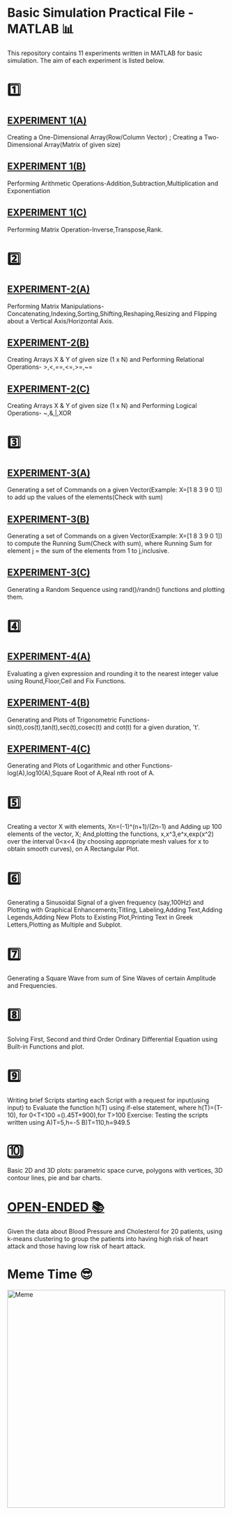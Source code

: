# Basic Simulation Practical File - MATLAB :bar_chart:
This repository contains 11 experiments written in MATLAB for basic simulation. The aim of each experiment is listed below.

# <a href="https://github.com/NebulaTris/Basic-Simulation-Practical-File/blob/main/01_matrixalgebra.m">:one:</a>
## <a href="https://github.com/NebulaTris/Basic-Simulation-Practical-File/blob/main/01_matrixalgebra.m">EXPERIMENT 1(A)</a>
Creating a One-Dimensional Array(Row/Column Vector) ; Creating a Two-Dimensional Array(Matrix of given size)
## <a href="https://github.com/NebulaTris/Basic-Simulation-Practical-File/blob/main/01_matrixalgebra.m">EXPERIMENT 1(B)</a>
Performing Arithmetic Operations-Addition,Subtraction,Multiplication and Exponentiation
## <a href="https://github.com/NebulaTris/Basic-Simulation-Practical-File/blob/main/01_matrixalgebra.m">EXPERIMENT 1(C)</a>
Performing Matrix Operation-Inverse,Transpose,Rank.

# <a href="https://github.com/NebulaTris/Basic-Simulation-Practical-File/blob/main/02_matrixmanipulation.m">:two:</a>
## <a href="https://github.com/NebulaTris/Basic-Simulation-Practical-File/blob/main/02_matrixmanipulation.m">EXPERIMENT-2(A)</a>
Performing Matrix Manipulations-Concatenating,Indexing,Sorting,Shifting,Reshaping,Resizing and Flipping about a Vertical Axis/Horizontal Axis.
## <a href="https://github.com/NebulaTris/Basic-Simulation-Practical-File/blob/main/02_matrixmanipulation.m">EXPERIMENT-2(B)</a>
Creating Arrays X & Y of given size (1 x N) and Performing Relational Operations- >,<,==,<=,>=,~=
## <a href="https://github.com/NebulaTris/Basic-Simulation-Practical-File/blob/main/02_matrixmanipulation.m">EXPERIMENT-2(C)</a>
Creating Arrays X & Y of given size (1 x N) and Performing Logical Operations- ~,&,|,XOR

# <a href="https://github.com/NebulaTris/Basic-Simulation-Practical-File/blob/main/03_vectorcommands.m">:three:</a>
## <a href="https://github.com/NebulaTris/Basic-Simulation-Practical-File/blob/main/03_vectorcommands.m">EXPERIMENT-3(A)</a>
Generating a set of Commands on a given Vector(Example: X=[1 8 3 9 0 1]) to add up the values of the elements(Check with sum)
## <a href="https://github.com/NebulaTris/Basic-Simulation-Practical-File/blob/main/03_vectorcommands.m">EXPERIMENT-3(B)</a>
Generating a set of Commands on a given Vector(Example: X=[1 8 3 9 0 1]) to compute the Running Sum(Check with sum), where Running Sum for element j = the sum of the elements from 1 to j,inclusive.
## <a href="https://github.com/NebulaTris/Basic-Simulation-Practical-File/blob/main/03_vectorcommands.m">EXPERIMENT-3(C)</a>
Generating a Random Sequence using rand()/randn() functions and plotting them.

# <a href = "https://github.com/NebulaTris/Basic-Simulation-Practical-File/blob/main/04_mathfunction.m">:four:</a>
## <a href = "https://github.com/NebulaTris/Basic-Simulation-Practical-File/blob/main/04_mathfunction.m">EXPERIMENT-4(A)</a>
Evaluating a given expression and rounding it to the nearest integer value using Round,Floor,Ceil and Fix Functions.
## <a href = "https://github.com/NebulaTris/Basic-Simulation-Practical-File/blob/main/04_mathfunction.m">EXPERIMENT-4(B)</a>
Generating and Plots of Trigonometric Functions-sin(t),cos(t),tan(t),sec(t),cosec(t) and cot(t) for a given duration, 't'.
## <a href = "https://github.com/NebulaTris/Basic-Simulation-Practical-File/blob/main/04_mathfunction.m">EXPERIMENT-4(C)</a>
Generating and Plots of Logarithmic and other Functions-log(A),log10(A),Square Root of A,Real nth root of A.

# <a href = "https://github.com/NebulaTris/Basic-Simulation-Practical-File/blob/main/05_vectorplot.m">:five:</a>
Creating a vector X with elements, Xn=(-1)^(n+1)/(2n-1) and Adding up 100 elements of the vector, X; And,plotting the functions, x,x^3,e^x,exp(x^2) over the interval 0<x<4 (by choosing appropriate mesh values for x to obtain smooth curves), on A Rectangular Plot.

# <a href = "https://github.com/NebulaTris/Basic-Simulation-Practical-File/blob/main/06_sinmanipulation.m">:six:</a>
Generating a Sinusoidal Signal of a given frequency (say,100Hz) and Plotting with Graphical Enhancements;Titling, Labeling,Adding Text,Adding Legends,Adding New Plots to Existing Plot,Printing Text in Greek Letters,Plotting as Multiple and Subplot.

# <a href = "https://github.com/NebulaTris/Basic-Simulation-Practical-File/blob/main/07_squarewave.m">:seven:</a>
Generating a Square Wave from sum of Sine Waves of certain Amplitude and Frequencies.

# <a href = "https://github.com/NebulaTris/Basic-Simulation-Practical-File/blob/main/08_equation.m">:eight:</a>
Solving First, Second and third Order Ordinary Differential Equation using Built-in Functions and plot.

# <a href = "https://github.com/NebulaTris/Basic-Simulation-Practical-File/blob/main/09_script.m">:nine:</a>
Writing brief Scripts starting each Script with a request for input(using input) to Evaluate the function h(T) using if-else statement, where h(T)=(T-10), for 0<T<100 =().45T+900),for T>100
Exercise: Testing the scripts written using A)T=5,h=-5 B)T=110,h=949.5

# <a href = "https://github.com/NebulaTris/Basic-Simulation-Practical-File/blob/main/10_plots.m">:keycap_ten:</a>
Basic 2D and 3D plots: parametric space curve, polygons with vertices, 3D contour lines, pie and bar charts.

# <a href="https://github.com/NebulaTris/Basic-Simulation-Practical-File/blob/main/BS%20Openended.pdf"> OPEN-ENDED :books:</a>
Given the data about Blood Pressure and Cholesterol for 20 patients, using k-means clustering to group the patients into having high risk of heart attack and those having low risk of heart attack.

<!--# Contributors :sparkles:
<a href="https://github.com/NebulaTris"><img src="https://avatars.githubusercontent.com/u/94922914?v=4" width="75px;" alt="NebulaTris"/>
<br> NebulaTris-->

# Meme Time :sunglasses:
<img src="https://user-images.githubusercontent.com/94922914/210805321-6c662610-64b3-4ebf-a242-a1043a5cda4e.jpeg" alt="Meme" width="500" height="500">




